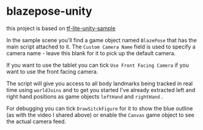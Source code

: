 # blazepose-unity
this project is based on [tf-lite-unity-sample](https://github.com/asus4/tf-lite-unity-sample)

In the sample scene you'll find a game object named `BlazePose`  that has the main script attached to it. 
The `Custom Camera Name` field is used to specify a camera name - leave this blank for it to pick up the default camera.

If you want to use the tablet you can tick `Use Front Facing Camera`  if you want to use the front facing camera.

The script will give you access to all body landmarks being tracked in real time using `worldJoins`  and to get you started I've already extracted left and right hand positions as game objects `leftHand`  and `rightHand` .


For debugging you can tick `DrawSitckFigure` for it to show the blue outline (as with the video I shared above) or enable the `Canvas`  game object to see the actual camera feed.
